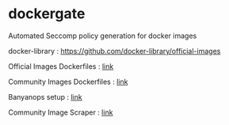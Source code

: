 # dockergate
Automated Seccomp policy generation for docker images 

docker-library : https://github.com/docker-library/official-images

Official Images Dockerfiles : [link](./data/official-images)

Community Images Dockerfiles : [link](./data/community-images)

Banyanops setup : [link](./tools/banyansetup)

Community Image Scraper : [link](./tools/dockerscraper)
